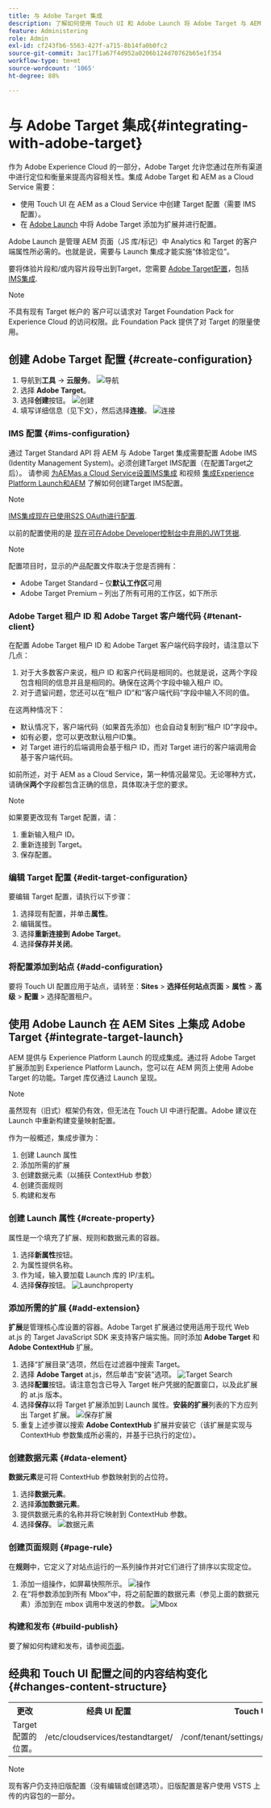```yaml
---
title: 与 Adobe Target 集成
description: 了解如何使用 Touch UI 和 Adob​​e Launch 将 Adob​​e Target 与 AEM as a Cloud Service 集成。
feature: Administering
role: Admin
exl-id: cf243fb6-5563-427f-a715-8b14fa0b0fc2
source-git-commit: 3ac17f1a67f4d952a0206b124d70762b65e1f354
workflow-type: tm+mt
source-wordcount: '1065'
ht-degree: 88%

---
```


# 与 Adobe Target 集成{#integrating-with-adobe-target}

作为 Adobe Experience Cloud 的一部分，Adobe Target 允许您通过在所有渠道中进行定位和衡量来提高内容相关性。集成 Adobe Target 和 AEM as a Cloud Service 需要：

* 使用 Touch UI 在 AEM as a Cloud Service 中创建 Target 配置（需要 IMS 配置）。
* 在 [Adobe Launch](https://experienceleague.adobe.com/docs/experience-platform/tags/get-started/quick-start.html) 中将 Adobe Target 添加为扩展并进行配置。

Adobe Launch 是管理 AEM 页面（JS 库/标记）中 Analytics 和 Target 的客户端属性所必需的。也就是说，需要与 Launch 集成才能实施“体验定位”。

要将体验片段和/或内容片段导出到Target，您需要 [Adobe Target配置](#create-configuration)，包括 [IMS集成](#ims-configuration).

>[!NOTE]
>
>不具有现有 Target 帐户的 客户可以请求对 Target Foundation Pack for Experience Cloud 的访问权限。此 Foundation Pack 提供了对 Target 的限量使用。

## 创建 Adobe Target 配置 {#create-configuration}

1. 导航到&#x200B;**工具** → **云服务**。
   ![导航](assets/cloudservice1.png "导航")
2. 选择 **Adobe Target**。
3. 选择&#x200B;**创建**按钮。
   ![创建](assets/tenant1.png "创建")
4. 填写详细信息（见下文），然后选择&#x200B;**连接**。
   ![连接](assets/open_screen1.png "连接")

### IMS 配置 {#ims-configuration}

通过 Target Standard API 将 AEM 与 Adobe Target 集成需要配置 Adobe IMS (Identity Management System)。必须创建Target IMS配置（在配置Target之后）。 请参阅 [为AEMas a Cloud Service设置IMS集成](/help/security/setting-up-ims-integrations-for-aem-as-a-cloud-service.md) 和视频 [集成Experience Platform Launch和AEM](https://experienceleague.adobe.com/docs/experience-manager-learn/sites/integrations/experience-platform-data-collection-tags/overview.html) 了解如何创建Target IMS配置。

>[!NOTE]
>
>[IMS集成现在已使用S2S OAuth进行配置](/help/security/setting-up-ims-integrations-for-aem-as-a-cloud-service.md).
>
>以前的配置使用的是 [现在可在Adobe Developer控制台中弃用的JWT凭据](/help/security/jwt-credentials-deprecation-in-adobe-developer-console.md).

>[!NOTE]
>
>配置项目时，显示的产品配置文件取决于您是否拥有：
>
>* Adobe Target Standard – 仅&#x200B;**默认工作区**&#x200B;可用
>* Adobe Target Premium – 列出了所有可用的工作区，如下所示

### Adobe Target 租户 ID 和 Adobe Target 客户端代码 {#tenant-client}

在配置 Adobe Target 租户 ID 和 Adobe Target 客户端代码字段时，请注意以下几点：

1. 对于大多数客户来说，租户 ID 和客户代码是相同的。也就是说，这两个字段包含相同的信息并且是相同的。确保在这两个字段中输入租户 ID。
2. 对于遗留问题，您还可以在“租户 ID”和“客户端代码”字段中输入不同的值。

在这两种情况下：

* 默认情况下，客户端代码（如果首先添加）也会自动复制到“租户 ID”字段中。
* 如有必要，您可以更改默认租户ID集。
* 对 Target 进行的后端调用会基于租户 ID，而对 Target 进行的客户端调用会基于客户端代码。

如前所述，对于 AEM as a Cloud Service，第一种情况最常见。无论哪种方式，请确保&#x200B;**两个**&#x200B;字段都包含正确的信息，具体取决于您的要求。

>[!NOTE]
>
> 如果要更改现有 Target 配置，请：
>
> 1. 重新输入租户 ID。
> 2. 重新连接到 Target。
> 3. 保存配置。

### 编辑 Target 配置 {#edit-target-configuration}

要编辑 Target 配置，请执行以下步骤：

1. 选择现有配置，并单击&#x200B;**属性**。
2. 编辑属性。
3. 选择&#x200B;**重新连接到 Adobe Target**。
4. 选择&#x200B;**保存并关闭**。

### 将配置添加到站点 {#add-configuration}

要将 Touch UI 配置应用于站点，请转至：**Sites** > **选择任何站点页面** > **属性** > **高级** > **配置** > 选择配置租户。

## 使用 Adobe Launch 在 AEM Sites 上集成 Adobe Target {#integrate-target-launch}

AEM 提供与 Experience Platform Launch 的现成集成。通过将 Adobe Target 扩展添加到 Experience Platform Launch，您可以在 AEM 网页上使用 Adobe Target 的功能。Target 库仅通过 Launch 呈现。

>[!NOTE]
>
>虽然现有（旧式）框架仍有效，但无法在 Touch UI 中进行配置。Adobe 建议在 Launch 中重新构建变量映射配置。

作为一般概述，集成步骤为：

1. 创建 Launch 属性
2. 添加所需的扩展
3. 创建数据元素（以捕获 ContextHub 参数）
4. 创建页面规则
5. 构建和发布

### 创建 Launch 属性 {#create-property}

属性是一个填充了扩展、规则和数据元素的容器。

1. 选择&#x200B;**新属性**&#x200B;按钮。
2. 为属性提供名称。
3. 作为域，输入要加载 Launch 库的 IP/主机。
4. 选择&#x200B;**保存**按钮。
   ![Launchproperty](assets/properties_newproperty1.png "Launchproperty")

### 添加所需的扩展 {#add-extension}

**扩展**&#x200B;是管理核心库设置的容器。Adobe Target 扩展通过使用适用于现代 Web at.js 的 Target JavaScript SDK 来支持客户端实施。同时添加 **Adobe Target** 和 **Adobe ContextHub** 扩展。

1. 选择“扩展目录”选项，然后在过滤器中搜索 Target。
2. 选择 **Adobe Target** at.js，然后单击“安装”选项。
   ![Target Search](assets/search_ext1.png "Target Search")
3. 选择&#x200B;**配置**&#x200B;按钮。请注意包含已导入 Target 帐户凭据的配置窗口，以及此扩展的 at.js 版本。
4. 选择&#x200B;**保存**&#x200B;以将 Target 扩展添加到 Launch 属性。**安装的扩展**列表的下方应列出 Target 扩展。
   ![保存扩展](assets/configure_extension1.png "保存扩展")
5. 重复上述步骤以搜索 **Adobe ContextHub** 扩展并安装它（该扩展是实现与 ContextHub 参数集成所必需的，并基于已执行的定位）。

### 创建数据元素 {#data-element}

**数据元素**&#x200B;是可将 ContextHub 参数映射到的占位符。

1. 选择&#x200B;**数据元素**。
2. 选择&#x200B;**添加数据元素**。
3. 提供数据元素的名称并将它映射到 ContextHub 参数。
4. 选择&#x200B;**保存**。
   ![数据元素](assets/data_elem1.png "数据元素")

### 创建页面规则 {#page-rule}

在&#x200B;**规则**&#x200B;中，它定义了对站点运行的一系列操作并对它们进行了排序以实现定位。

1. 添加一组操作，如屏幕快照所示。
   ![操作](assets/rules1.png "操作")
2. 在“将参数添加到所有 Mbox”中，将之前配置的数据元素（参见上面的数据元素）添加到在 mbox 调用中发送的参数。
   ![Mbox](assets/map_data1.png "操作")

### 构建和发布 {#build-publish}

要了解如何构建和发布，请参阅[页面](https://experienceleague.adobe.com/docs/experience-manager-learn/aem-target-tutorial/aem-target-implementation/using-launch-adobe-io.html)。

## 经典和 Touch UI 配置之间的内容结构变化 {#changes-content-structure}

<table style="table-layout:auto">
  <tr>
    <th>更改</th>
    <th>经典 UI 配置</th>
    <th>Touch UI 配置</th>
    <th>结果</th>
  </tr>
  <tr>
    <td>Target 配置的位置。</td>
    <td>/etc/cloudservices/testandtarget/</td>
    <td>/conf/tenant/settings/cloudconfigs/target/</td>
    <td> 之前，多个配置位于 /etc/cloudservices/testandtarget 下，而现在单个配置位于租户下。</td>
  </tr>
</table>

>[!NOTE]
>
>现有客户仍支持旧版配置（没有编辑或创建选项）。旧版配置是客户使用 VSTS 上传的内容包的一部分。
